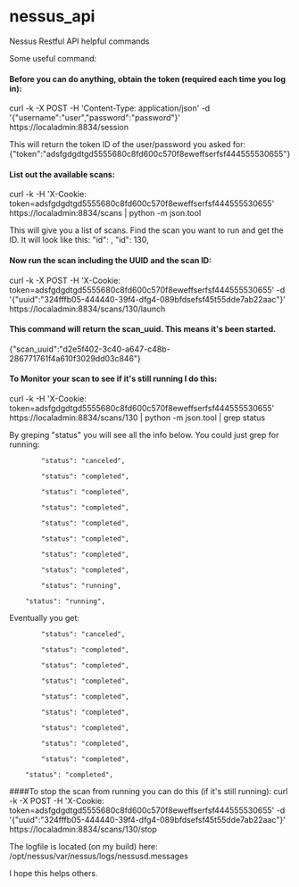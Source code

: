 # nessus_api
Nessus Restful API helpful commands

Some useful command:

#### Before you can do anything, obtain the token (required each time you log in):
curl -k -X POST -H 'Content-Type: application/json' -d '{"username":"user","password":"password"}' https://localadmin:8834/session

This will return the token ID of the user/password you asked for:
{"token":"adsfgdgdtgd5555680c8fd600c570f8eweffserfsf444555530655"}

#### List out the available scans:
curl -k -H 'X-Cookie: token=adsfgdgdtgd5555680c8fd600c570f8eweffserfsf444555530655' https://localadmin:8834/scans |  python -m json.tool

This will give you a list of scans. Find the scan you want to run and get the ID. It will look like this:
"id": <number>,
"id": 130,

#### Now run the scan including the UUID and the scan ID:
curl -k -X POST -H 'X-Cookie: token=adsfgdgdtgd5555680c8fd600c570f8eweffserfsf444555530655' -d '{"uuid":"324fffb05-444440-39f4-dfg4-089bfdsefsf45t55dde7ab22aac"}' https://localadmin:8834/scans/130/launch

#### This command will return the scan_uuid. This means it's been started.
{"scan_uuid":"d2e5f402-3c40-a647-c48b-286771761f4a610f3029dd03c846"}

#### To Monitor your scan to see if it's still running I do this:
curl -k -H 'X-Cookie: token=adsfgdgdtgd5555680c8fd600c570f8eweffserfsf444555530655' https://localadmin:8834/scans/130 |  python -m json.tool | grep status

By greping "status" you will see all the info below. You could just grep for running:

            "status": "canceled",

            "status": "completed",

            "status": "completed",

            "status": "completed",

            "status": "completed",

            "status": "completed",

            "status": "completed",

            "status": "completed",

            "status": "running",

        "status": "running",

Eventually you get:

            "status": "canceled",

            "status": "completed",

            "status": "completed",

            "status": "completed",

            "status": "completed",

            "status": "completed",

            "status": "completed",

            "status": "completed",

            "status": "completed",

        "status": "completed",

####To stop the scan from running you can do this (if it's still running):
curl -k -X POST -H 'X-Cookie: token=adsfgdgdtgd5555680c8fd600c570f8eweffserfsf444555530655' -d '{"uuid":"324fffb05-444440-39f4-dfg4-089bfdsefsf45t55dde7ab22aac"}' https://localadmin:8834/scans/130/stop

The logfile is located (on my build) here: /opt/nessus/var/nessus/logs/nessusd.messages

I hope this helps others.
